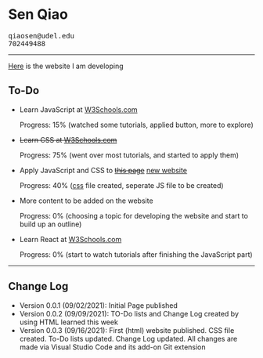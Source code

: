 # Sen Qiao
<pre>
qiaosen@udel.edu
702449488
</pre>
<hr>

<p><a href="https://oxyuranus2020.github.io/Sen.Qiao.CISC275/website.html">Here</a> is the website I am developing</p>



<html>
<body>

<h2>To-Do</h2>

<ul>
  <li>Learn JavaScript at <a href="https://www.w3schools.com/js/default.asp">W3Schools.com</a> <p>Progress: 15% (watched some tutorials, applied button, more to explore)</p></li>
  <li><del>Learn CSS at <a href="https://www.w3schools.com/">W3Schools.com</a></del> <p>Progress: 75% (went over most tutorials, and started to apply them)</p></li>
  <li>Apply JavaScript and CSS to <del><a href="https://oxyuranus2020.github.io/Sen.Qiao.CISC275/">this page</a></del> <ins><a href="https://oxyuranus2020.github.io/Sen.Qiao.CISC275/website.html">new website</a></ins> <p>Progress: 40% (<a href="https://github.com/Oxyuranus2020/Sen.Qiao.CISC275/blob/main/styles.css">css</a> file created, seperate JS file to be created)</p></li>
  <li>More content to be added on the website <p>Progress: 0% (choosing a topic for developing the website and start to build up an outline)</p></li>
  <li>Learn React at <a href="https://www.w3schools.com/react/default.asp">W3Schools.com</a> <p>Progress: 0% (start to watch tutorials after finishing the JavaScript part)</p></li>
</ul>
<hr>

<h2>Change Log</h2>
<ul>
  <li>Version 0.0.1 (09/02/2021): Initial Page published</li>

  <li>Version 0.0.2 (09/09/2021): TO-Do lists and Change Log created by using HTML learned this week</li>

  <li>Version 0.0.3 (09/16/2021): First (html) website published. CSS file created. To-Do lists updated. Change Log updated. All changes are made via Visual Studio Code and its add-on Git extension</li>
</ul> 

</body>
</html>
